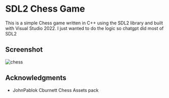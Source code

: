 
# SDL2 Chess Game

This is a simple Chess game written in C++ using the SDL2 library and built with Visual Studio 2022. I just wanted to do the logic so chatgpt did most of SDL2

## Screenshot

![chess](https://github.com/Snowad14/ChessSDL2/assets/67842535/2fe437d2-dac7-47c1-90a2-542c7419f73a)

## Acknowledgments

- JohnPablok Cburnett Chess Assets pack


